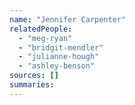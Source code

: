 ```yaml
---
name: "Jennifer Carpenter"
relatedPeople:
  - "meg-ryan"
  - "bridgit-mendler"
  - "julianne-hough"
  - "ashley-benson"
sources: []
summaries:
---
```


